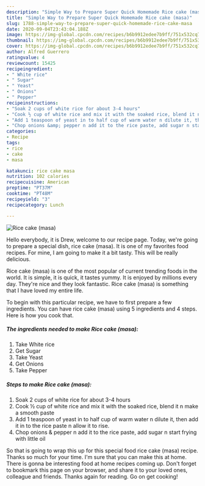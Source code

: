 ```yaml
---
description: "Simple Way to Prepare Super Quick Homemade Rice cake (masa)"
title: "Simple Way to Prepare Super Quick Homemade Rice cake (masa)"
slug: 1788-simple-way-to-prepare-super-quick-homemade-rice-cake-masa
date: 2020-09-04T23:43:04.188Z
image: https://img-global.cpcdn.com/recipes/b6b9912edee7b9ff/751x532cq70/rice-cake-masa-recipe-main-photo.jpg
thumbnail: https://img-global.cpcdn.com/recipes/b6b9912edee7b9ff/751x532cq70/rice-cake-masa-recipe-main-photo.jpg
cover: https://img-global.cpcdn.com/recipes/b6b9912edee7b9ff/751x532cq70/rice-cake-masa-recipe-main-photo.jpg
author: Alfred Guerrero
ratingvalue: 4
reviewcount: 15425
recipeingredient:
- " White rice"
- " Sugar"
- " Yeast"
- " Onions"
- " Pepper"
recipeinstructions:
- "Soak 2 cups of white rice for about 3-4 hours"
- "Cook ½ cup of white rice and mix it with the soaked rice, blend it n make a smooth paste"
- "Add 1 teaspoon of yeast in to half cup of warm water n dilute it, then add it in to the rice paste n allow it to rise."
- "Chop onions &amp; pepper n add it to the rice paste, add sugar n start frying with little oil"
categories:
- Recipe
tags:
- rice
- cake
- masa

katakunci: rice cake masa 
nutrition: 102 calories
recipecuisine: American
preptime: "PT37M"
cooktime: "PT48M"
recipeyield: "3"
recipecategory: Lunch

---
```



![Rice cake (masa)](https://img-global.cpcdn.com/recipes/b6b9912edee7b9ff/751x532cq70/rice-cake-masa-recipe-main-photo.jpg)

Hello everybody, it is Drew, welcome to our recipe page. Today, we're going to prepare a special dish, rice cake (masa). It is one of my favorites food recipes. For mine, I am going to make it a bit tasty. This will be really delicious.



Rice cake (masa) is one of the most popular of current trending foods in the world. It is simple, it is quick, it tastes yummy. It is enjoyed by millions every day. They're nice and they look fantastic. Rice cake (masa) is something that I have loved my entire life.


To begin with this particular recipe, we have to first prepare a few ingredients. You can have rice cake (masa) using 5 ingredients and 4 steps. Here is how you cook that.

<!--inarticleads1-->

##### The ingredients needed to make Rice cake (masa):

1. Take  White rice
1. Get  Sugar
1. Take  Yeast
1. Get  Onions
1. Take  Pepper




<!--inarticleads2-->

##### Steps to make Rice cake (masa):

1. Soak 2 cups of white rice for about 3-4 hours
1. Cook ½ cup of white rice and mix it with the soaked rice, blend it n make a smooth paste
1. Add 1 teaspoon of yeast in to half cup of warm water n dilute it, then add it in to the rice paste n allow it to rise.
1. Chop onions &amp; pepper n add it to the rice paste, add sugar n start frying with little oil




So that is going to wrap this up for this special food rice cake (masa) recipe. Thanks so much for your time. I'm sure that you can make this at home. There is gonna be interesting food at home recipes coming up. Don't forget to bookmark this page on your browser, and share it to your loved ones, colleague and friends. Thanks again for reading. Go on get cooking!
